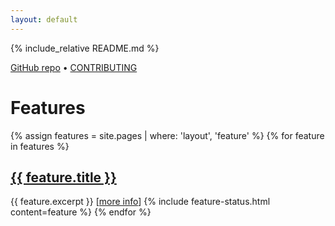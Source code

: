 ```yaml
---
layout: default
---
```


{% include_relative README.md %}

[GitHub repo](https://github.com/igor-makarov/IsSwiftLikeRust) 
•
[CONTRIBUTING](docs/CONTRIBUTING.html)

# Features

{% assign features = site.pages | where: 'layout', 'feature' %}
{% for feature in features %}
  <h2><a href="{{ feature.url }}">{{ feature.title }}</a></h2>
  {{ feature.excerpt }}
  [<a href="{{ feature.url }}">more info</a>]
  {% include feature-status.html content=feature %}
{% endfor %}

